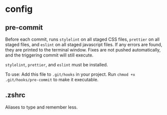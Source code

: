 # config

## pre-commit

Before each commit, runs `stylelint` on all staged CSS files, `prettier` on all staged files, and `eslint` on all staged javascript files. If any errors are found, they are printed to the terminal window. Fixes are not pushed automatically, and the triggering commit will still execute.

`stylelint`, `prettier`, and `eslint` must be installed.

To use: Add this file to `.git/hooks` in your project. Run `chmod +x .git/hooks/pre-commit` to make it executable.

## .zshrc

Aliases to type and remember less. 
